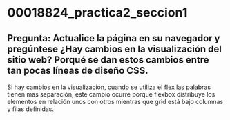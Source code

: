 # 00018824_practica2_seccion1

## Pregunta: Actualice la página en su navegador y pregúntese ¿Hay cambios en la visualización del sitio web? Porqué se dan estos cambios entre tan pocas líneas de diseño CSS.
 
Si hay cambios en la visualización, cuando se utiliza el flex las palabras tienen mas separación, este cambio ocurre porque flexbox distribuye los elementos en relación unos con otros mientras que grid está bajo columnas y filas definidas.
